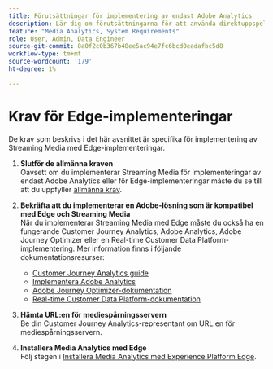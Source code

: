 ```yaml
---
title: Förutsättningar för implementering av endast Adobe Analytics
description: Lär dig om förutsättningarna för att använda direktuppspelningsmedia med implementeringar som endast är för Adobe Analytics
feature: "Media Analytics, System Requirements"
role: User, Admin, Data Engineer
source-git-commit: 8a0f2c0b367b48ee5ac94e7fc6bcd0eadafbc5d8
workflow-type: tm+mt
source-wordcount: '179'
ht-degree: 1%

---
```


# Krav för Edge-implementeringar

De krav som beskrivs i det här avsnittet är specifika för implementering av Streaming Media med Edge-implementeringar.

1. **Slutför de allmänna kraven**<br>
Oavsett om du implementerar Streaming Media för implementeringar av endast Adobe Analytics eller för Edge-implementeringar måste du se till att du uppfyller [allmänna krav](/help/getting-started/prereqs.md).

1. **Bekräfta att du implementerar en Adobe-lösning som är kompatibel med Edge och Streaming Media**<br>
När du implementerar Streaming Media med Edge måste du också ha en fungerande Customer Journey Analytics, Adobe Analytics, Adobe Journey Optimizer eller en Real-time Customer Data Platform-implementering. Mer information finns i följande dokumentationsresurser:
   * [Customer Journey Analytics guide](https://experienceleague.adobe.com/docs/analytics-platform/using/cja-landing.html?lang=en)
   * [Implementera Adobe Analytics](https://experienceleague.adobe.com/docs/analytics/implementation/home.html)
   * [Adobe Journey Optimizer-dokumentation](https://experienceleague.adobe.com/docs/journey-optimizer.html)
   * [Real-time Customer Data Platform-dokumentation](https://experienceleague.adobe.com/docs/real-time-customer-data-platform.html)

1. **Hämta URL:en för mediespårningsservern**<br>
Be din Customer Journey Analytics-representant om URL:en för mediespårningsservern. <!-- This is the `collection-api-server` URL for the Mobile SDK, the JavaScript SDK, and the non-collection-api tracking server for Roku. Domain names for API implementation is: `[your_namespace].hb-api.omtrdc.net`. -->

1. **Installera Media Analytics med Edge**<br>
Följ stegen i [Installera Media Analytics med Experience Platform Edge](/help/implementation/edge/implementation-edge.md).